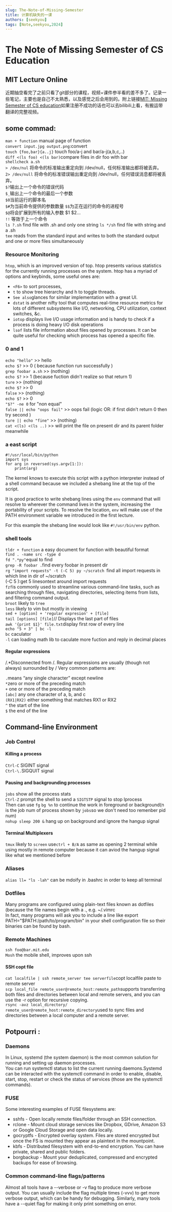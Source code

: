 ```yaml
---
slug: The-Note-of-Missing-Semester
title: 计算机缺失的一课
authors: [seekyou]
tags: [Note,seekyou,2024]
---
```

# The Note of Missing Semester of CS Education
<!-- truncate -->

## MIT Lecture Online 

近期抽空看完了之前只看了git部分的课程，视频+课件参半看的差不多了。记录一些笔记，主要也是自己不太熟悉，以及感觉之后会用到的。附上链接[MIT: Missing Semester of CS education](https://missing.csail.mit.edu/2020/course-shell/)如果注册不成功的话也可以去bilibili上看，有搬运带翻译的完整视频。

## some commad:
`man + function` manual page of function  
`convert input.jpg output.png`:convert  
`touch {foo,bar}{a..j}` touch foo/a-j and bar/a-j(a,b,c,..)  
`diff <(ls foo) <(ls bar)`compare files in dir foo with bar  
`shellcheck a.sh`  
`> /dev/nul` 将命令的标准输出重定向到 /dev/null，任何标准输出都将被丢弃。  
`2> /dev/null` 将命令的标准错误输出重定向到 /dev/null，任何错误消息都将被丢弃。  
`$?`输出上一个命令的错误代码  
`$_`输出上一个命令的最后一个参数  
`$0`当前运行的脚本名  
`$#`为当前命令提供的参数数量
`$$`为正在运行的命令的进程号  
`$@`将会扩展到所有的输入参数 $1 $2...  
`!!` 等效于上一个命令  
`ls ?.sh` find file with .sh and only one string
`ls */sh` find file with string and a .sh  
`tee` reads from the standard input and writes to both the standard output and one or more files simultaneously

### Resource Monitoring
`htop`, which is an improved version of top. htop presents various statistics for the currently running processes on the system. htop has a myriad of options and keybinds, some useful ones are: 
- `<F6>` to sort processes, 
- `t` to show tree hierarchy and h to toggle threads. 
- `See also`glances for similar implementation with a great UI.
- `dstat` is another nifty tool that computes real-time resource metrics for lots of different subsystems like I/O, networking, CPU utilization, context switches, &c.
- `iotop` displays live I/O usage information and is handy to check if a process is doing heavy I/O disk operations
- `lsof` lists file information about files opened by processes. It can be quite useful for checking which process has opened a specific file.
### 0 and 1

`echo "hello"` >> hello  
`echo $?` >> 0 ( because function run successfully )  
`grep foobar a.sh` >> (nothing)  
`echo $?` >> 1 (because fuction didn't realize so that return 1)  
`ture` >> (nothing)  
`echo $?` >> 0  
`false` >> (nothing)  
`echo $?` >> 0  
`"$?" -ne 0` for "non equal"  
`false || echo "oops fail"` >> oops fail (logic OR: if first didn't return 0 then try second )  
`ture || echo "fine"` >> (nothing)  
`cat <(ls) <(ls ..)` >> will print the file on present dir and its parent folder meanwhile  

### a east script
```
#!/usr/local/bin/python
import sys
for arg in reversed(sys.argv[1:]):
    print(arg)
```
The kernel knows to execute this script with a python interpreter instead of a shell command because we included a shebang line at the top of the script.  

It is good practice to write shebang lines using the `env` command that will resolve to wherever the command lives in the system, increasing the portability of your scripts. To resolve the location, `env` will make use of the PATH environment variable we introduced in the first lecture. 

For this example the shebang line would look like `#!/usr/bin/env` python.

### shell tools

`tldr + function` a easy document for function with beautiful format  
`find . -name src -type d`  
`fd ".*py"`equal to find   
`grep -R foobar .`find every foobar in present dir  
`rg "import requests" -t (-C 5) py ~/scratch `find all import requests in which line in dir of ~/scratch  
(-C 5 ):get 5 linesontext around import requests  
`fzf`is commonly used to streamline various command-line tasks, such as searching through files, navigating directories, selecting items from lists, and filtering command output.  
`broot` likely to `tree`  
`less` likely to vim but mostly in viewing  
`sed + [option] + 'regular expresion' + [file] `  
`tail [options] [file]`// Displays the last part of files  
`awk '{print $1}' file.txt`display first row of every line  
`echo "5 + 3" | bc -l`    
`bc` caculator  
`-l` can loading math lib  to caculate more fuction and reply in decimal places  

#### Regular expressions

/.*Disconnected from /. Regular expressions are usually (though not always) surrounded by /
Very common patterns are:

`.`means “any single character” except newline  
`*`zero or more of the preceding match  
`+` one or more of the preceding match  
`[abc]` any one character of a, b, and c  
`(RX1|RX2)` either something that matches RX1 or RX2  
`^` the start of the line  
`$` the end of the line  

## Command-line Environment  
### Job Control
#### Killing a process

`Ctrl-C` SIGINT signal  
`Ctrl-\.`SIGQUIT signal  

#### Pausing and backgrounding processes

`jobs` show all the process stats   
`Ctrl-Z` prompt the shell to send a `SIGTSTP` signal to stop lprocess  
Then can use `fg` `bg %n` to continue the work in foreground or background(n is the job num of process shown by `jobs`so we don't need too remenber pid num)  
`nohup sleep 200 &` hang up on background and ignore the hangup signal   

#### Terminal Multiplexers
`tmux` likely to `screen` use`ctrl + B/A` as same as opening 2 terminal while using mostly in remote computer because it can aviod the hangup signal like what we mentioned before

### Aliases
`alias ll= "ls -lah"`  can be mdoify in .bashrc in order to keep all terminal 

### Dotfiles
Many programs are configured using plain-text files known as dotfiles (because the file names begin with a ., e.g. ~/.vimrc  
In fact, many programs will ask you to include a line like export PATH="$PATH:/path/to/program/bin" in your shell configuration file so their binaries can be found by bash.  

### Remote Machines
`ssh foo@bar.mit.edu`  
`Mosh` the mobile shell, improves upon ssh  

#### SSH copt file 
`cat localfile | ssh remote_server tee serverfile`copt localfile paste to remote server  
`scp local_file remote_user@remote_host:remote_path`supports transferring both files and directories between local and remote servers, and you can use the -r option for recursive copying.  
`rsync -avz local_directory/ remote_user@remote_host:remote_directory`used to sync files and directories between a local computer and a remote server.  
## Potpourri :
### Daemons 
In Linux, systemd (the system daemon) is the most common solution for running and setting up daemon processes.  
You can run systemctl status to list the current running daemons.Systemd can be interacted with the systemctl command in order to enable, disable, start, stop, restart or check the status of services (those are the systemctl commands).
### FUSE
Some interesting examples of FUSE filesystems are:  

* sshfs - Open locally remote files/folder through an SSH connection.
* rclone - Mount cloud storage services like Dropbox, GDrive, Amazon S3 or Google Cloud Storage and open data locally.
* gocryptfs - Encrypted overlay system. Files are stored encrypted but once the FS is mounted they appear as plaintext in the mountpoint.
* kbfs - Distributed filesystem with end-to-end encryption. You can have private, shared and public folders.
* borgbackup - Mount your deduplicated, compressed and encrypted backups for ease of browsing.
### Common command-line flags/patterns
Almost all tools have a --verbose or -v flag to produce more verbose output. You can usually include the flag multiple times (-vvv) to get more verbose output, which can be handy for debugging. Similarly, many tools have a --quiet flag for making it only print something on error.



